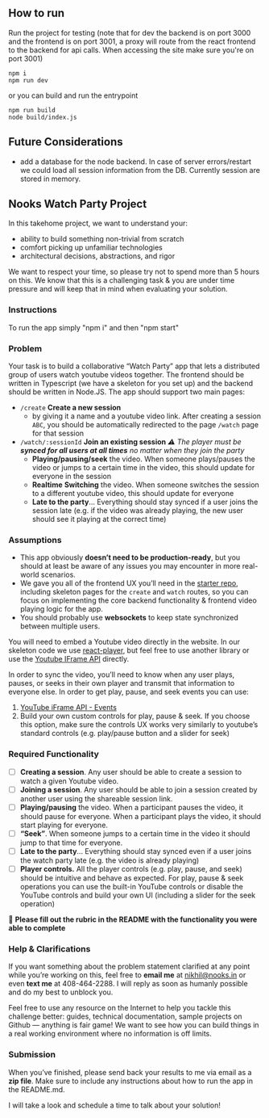 ## How to run

Run the project for testing (note that for dev the backend is on port 3000 and the frontend is on port 3001, a proxy will route from the react frontend to the backend for api calls. When accessing the site make sure you're on port 3001)

```
npm i
npm run dev
```

or you can build and run the entrypoint

```
npm run build
node build/index.js
```

## Future Considerations

- add a database for the node backend. In case of server errors/restart we could load all session information from the DB. Currently session are stored in memory.

## Nooks Watch Party Project

In this takehome project, we want to understand your:

- ability to build something non-trivial from scratch
- comfort picking up unfamiliar technologies
- architectural decisions, abstractions, and rigor

We want to respect your time, so please try not to spend more than 5 hours on this. We know that this is a challenging task & you are under time pressure and will keep that in mind when evaluating your solution.

### Instructions

To run the app simply "npm i" and then "npm start"

### Problem

Your task is to build a collaborative “Watch Party” app that lets a distributed group of users watch youtube videos together. The frontend should be written in Typescript (we have a skeleton for you set up) and the backend should be written in Node.JS. The app should support two main pages:

- `/create` **Create a new session**
  - by giving it a name and a youtube video link. After creating a session `ABC`, you should be automatically redirected to the page `/watch` page for that session
- `/watch/:sessionId` **Join an existing session**
  _⚠️ The player must be **synced for all users at all times** no matter when they join the party_
  - **Playing/pausing/seek** the video. When someone plays/pauses the video or jumps to a certain time in the video, this should update for everyone in the session
  - **Realtime** **Switching** the video. When someone switches the session to a different youtube video, this should update for everyone
  - **Late to the party**... Everything should stay synced if a user joins the session late (e.g. if the video was already playing, the new user should see it playing at the correct time)

### Assumptions

- This app obviously **doesn’t need to be production-ready**, but you should at least be aware of any issues you may encounter in more real-world scenarios.
- We gave you all of the frontend UX you’ll need in the [starter repo](https://github.com/NooksApp/nooks-fullstack-takehome), including skeleton pages for the `create` and `watch` routes, so you can focus on implementing the core backend functionality & frontend video playing logic for the app.
- You should probably use **websockets** to keep state synchronized between multiple users.

You will need to embed a Youtube video directly in the website. In our skeleton code we use [react-player](https://www.npmjs.com/package/react-player), but feel free to use another library or use the [Youtube IFrame API](https://developers.google.com/youtube/iframe_api_reference) directly.

In order to sync the video, you’ll need to know when any user plays, pauses, or seeks in their own player and transmit that information to everyone else. In order to get play, pause, and seek events you can use:

1. [YouTube iFrame API - Events](https://developers.google.com/youtube/iframe_api_reference#Events)
2. Build your own custom controls for play, pause & seek. If you choose this option, make sure the controls UX works very similarly to youtube’s standard controls (e.g. play/pause button and a slider for seek)

### Required Functionality

- [ ] **Creating a session**. Any user should be able to create a session to watch a given Youtube video.
- [ ] **Joining a session**. Any user should be able to join a session created by another user using the shareable session link.
- [ ] **Playing/pausing** the video. When a participant pauses the video, it should pause for everyone. When a participant plays the video, it should start playing for everyone.
- [ ] **“Seek”**. When someone jumps to a certain time in the video it should jump to that time for everyone.
- [ ] **Late to the party**... Everything should stay synced even if a user joins the watch party late (e.g. the video is already playing)
- [ ] **Player controls.** All the player controls (e.g. play, pause, and seek) should be intuitive and behave as expected. For play, pause & seek operations you can use the built-in YouTube controls or disable the YouTube controls and build your own UI (including a slider for the seek operation)

🚨 **Please fill out the rubric in the README with the functionality you were able to complete**

### Help & Clarifications

If you want something about the problem statement clarified at any point while you’re working on this, feel free to **email me** at nikhil@nooks.in or even **text me** at 408-464-2288. I will reply as soon as humanly possible and do my best to unblock you.

Feel free to use any resource on the Internet to help you tackle this challenge better: guides, technical documentation, sample projects on Github — anything is fair game! We want to see how you can build things in a real working environment where no information is off limits.

### Submission

When you’ve finished, please send back your results to me via email as a **zip file**. Make sure to include any instructions about how to run the app in the README.md.

I will take a look and schedule a time to talk about your solution!
